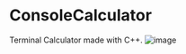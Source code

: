 # ConsoleCalculator
Terminal Calculator made with C++.
![image](https://user-images.githubusercontent.com/105403944/185805397-0a16d554-f52a-47c5-9e17-3e2caf81e8a5.png)
